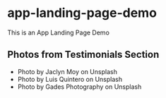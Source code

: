 # app-landing-page-demo
This is an App Landing Page Demo

## Photos from Testimonials Section
* Photo by Jaclyn Moy on Unsplash
* Photo by Luis Quintero on Unsplash
* Photo by Gades Photography on Unsplash
